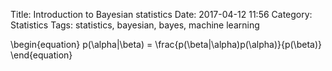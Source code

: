 Title: Introduction to Bayesian statistics
Date: 2017-04-12 11:56
Category: Statistics
Tags: statistics, bayesian, bayes, machine learning

\begin{equation}
p(\alpha|\beta) = \frac{p(\beta|\alpha)p(\alpha)}{p(\beta)}
\end{equation}
